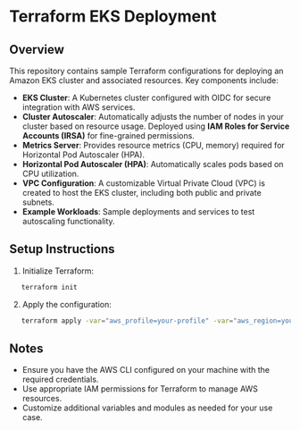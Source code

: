 # Terraform EKS Deployment

## Overview

This repository contains sample Terraform configurations for deploying an Amazon EKS cluster and associated resources. Key components include:

- **EKS Cluster**: A Kubernetes cluster configured with OIDC for secure integration with AWS services.
- **Cluster Autoscaler**: Automatically adjusts the number of nodes in your cluster based on resource usage. Deployed using **IAM Roles for Service Accounts (IRSA)** for fine-grained permissions.
- **Metrics Server**: Provides resource metrics (CPU, memory) required for Horizontal Pod Autoscaler (HPA).
- **Horizontal Pod Autoscaler (HPA)**: Automatically scales pods based on CPU utilization.
- **VPC Configuration**: A customizable Virtual Private Cloud (VPC) is created to host the EKS cluster, including both public and private subnets.
- **Example Workloads**: Sample deployments and services to test autoscaling functionality.

## Setup Instructions

1. Initialize Terraform:
```bash
   terraform init
```

2. Apply the configuration:
```bash
   terraform apply -var="aws_profile=your-profile" -var="aws_region=your-region" -var="cluster_name=your-cluster-name"
```

## Notes

- Ensure you have the AWS CLI configured on your machine with the required credentials.
- Use appropriate IAM permissions for Terraform to manage AWS resources.
- Customize additional variables and modules as needed for your use case.
